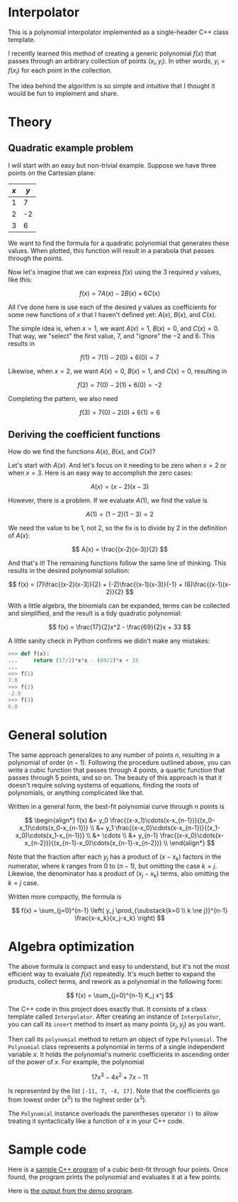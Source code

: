 # Interpolator
This is a polynomial interpolator implemented as a single-header C++ class template.

I recently learned this method of creating a generic polynomial $f(x)$
that passes through an arbitrary collection of points $(x_i, y_i)$.
In other words, $y_i=f(x_i)$ for each point in the collection.

The idea behind the algorithm is so simple and intuitive that
I thought it would be fun to implement and share.

# Theory

## Quadratic example problem

I will start with an easy but non-trivial example.
Suppose we have three points on the Cartesian plane:

| $x$ | $y$ |
| --- | --- |
| 1 | 7 |
| 2 | -2 |
| 3 | 6 |

We want to find the formula for a quadratic polynomial that generates these values.
When plotted, this function will result in a parabola that passes through the points.

Now let's imagine that we can express $f(x)$ using the 3 required $y$ values, like this:

$$
f(x) = 7A(x) - 2B(x) + 6C(x)
$$

All I've done here is use each of the desired $y$ values as coefficients for
some new functions of $x$ that I haven't defined yet: $A(x)$, $B(x)$, and $C(x)$.

The simple idea is, when $x=1$, we want $A(x)=1$, $B(x)=0$, and $C(x)=0$.
That way, we "select" the first value, $7$, and "ignore" the $-2$ and $6$. This results in

$$
f(1) = 7(1) - 2(0) + 6(0) = 7
$$

Likewise, when $x=2$, we want $A(x)=0$, $B(x)=1$, and $C(x)=0$, resulting in

$$
f(2) = 7(0) - 2(1) + 6(0) = -2
$$

Completing the pattern, we also need

$$
f(3) = 7(0) - 2(0) + 6(1) = 6
$$

## Deriving the coefficient functions

How do we find the functions $A(x)$, $B(x)$, and $C(x)$?

Let's start with $A(x)$. And let's focus on it needing to be
zero when $x=2$ or when $x=3$. Here is an easy way to accomplish
the zero cases:

$$
A(x) = (x-2)(x-3)
$$

However, there is a problem. If we evaluate $A(1)$, we find the value is

$$
A(1) = (1-2)(1-3) = 2
$$

We need the value to be 1, not 2, so the fix is to divide by 2 in the definition of $A(x)$:

$$
A(x) = \frac{(x-2)(x-3)}{2}
$$

And that's it! The remaining functions follow the same line of thinking.
This results in the desired polynomial solution:

$$
f(x) = (7)\frac{(x-2)(x-3)}{2} + (-2)\frac{(x-1)(x-3)}{-1} + (6)\frac{(x-1)(x-2)}{2}
$$

With a little algebra, the binomials can be expanded, terms can be collected and simplified, and the result is a tidy quadratic polynomial:

$$
f(x) = \frac{17}{2}x^2 - \frac{69}{2}x + 33
$$

A little sanity check in Python confirms we didn't make any mistakes:

```python
>>> def f(x):
...     return (17/2)*x*x - (69/2)*x + 33
...
>>> f(1)
7.0
>>> f(2)
-2.0
>>> f(3)
6.0
```

# General solution

The same approach generalizes to any number of points $n$,
resulting in a polynomial of order $(n-1)$.
Following the procedure outlined above, you can write a cubic function
that passes through 4 points, a quartic function that passes through
5 points, and so on. The beauty of this approach is that it doesn't
require solving systems of equations, finding the roots of polynomials,
or anything complicated like that.

Written in a general form, the best-fit polynomial curve through
$n$ points is

$$
\begin{align*}
f(x)
&= y_0 \frac{(x-x_1)\cdots(x-x_{n-1})}{(x_0-x_1)\cdots(x_0-x_{n-1})} \\
&+ y_1 \frac{(x-x_0)\cdots(x-x_{n-1})}{(x_1-x_0)\cdots(x_1-x_{n-1})} \\
&+ \cdots \\
&+ y_{n-1} \frac{(x-x_0)\cdots(x-x_{n-2})}{(x_{n-1}-x_0)\cdots(x_{n-1}-x_{n-2})} \\
\end{align*}
$$

Note that the fraction after each $y_j$ has a product of $(x-x_k)$
factors in the numerator, where $k$ ranges from $0$ to $(n-1)$, but
omitting the case $k=j$. Likewise, the denominator has a product
of $(x_j-x_k)$ terms, also omitting the $k=j$ case.

Written more compactly, the formula is

$$
f(x) = \sum_{j=0}^{n-1} \left( y_j \prod_{\substack{k=0 \\ k \ne j}}^{n-1} \frac{x-x_k}{x_j-x_k} \right)
$$

# Algebra optimization

The above formula is compact and easy to understand, but it's not the most
efficient way to evaluate $f(x)$ repeatedly. It's much better to expand the products,
collect terms, and rework as a polynomial in the following form:

$$
f(x) = \sum_{j=0}^{n-1} K_j x^j
$$

The C++ code in this project does exactly that. It consists of a class template
called `Interpolator`. After creating an instance of `Interpolator`, you can call
its `insert` method to insert as many points $(x_j, y_j)$ as you want.

Then call its `polynomial` method to return an object of type `Polynomial`.
The `Polynomial` class represents a polynomial in terms of a single independent
variable $x$. It holds the polynomial's numeric coefficients in ascending order
of the power of $x$. For example, the polynomial

$$
17 x^3 - 4 x^2 + 7 x - 11
$$

Is represented by the list `[-11, 7, -4, 17]`. Note that the coefficients go
from lowest order ($x^0$) to the highest order ($x^3$).

The `Polynomial` instance overloads the parentheses operator `()` to allow
treating it syntactically like a function of $x$ in your C++ code.

# Sample code

Here is a [sample C++ program](demo.cpp) of a cubic best-fit through four points.
Once found, the program prints the polynomial and evaluates it at a few points.

Here is [the output from the demo program](correct/demo.txt).

